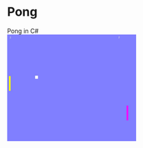 # Pong
Pong in C#<br>
<img src="https://github.com/nikimat36/Pong/blob/main/project4.JPG" alt="pong-pic" width="300">
